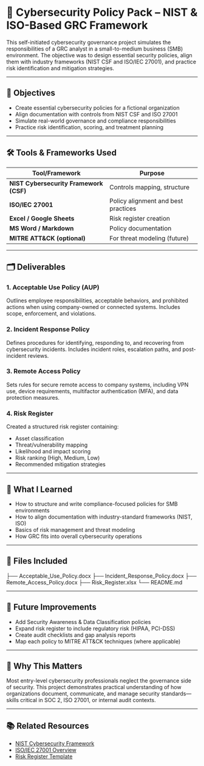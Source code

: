 # 🧾 Cybersecurity Policy Pack – NIST & ISO-Based GRC Framework

This self-initiated cybersecurity governance project simulates the responsibilities of a GRC analyst in a small-to-medium business (SMB) environment. The objective was to design essential security policies, align them with industry frameworks (NIST CSF and ISO/IEC 27001), and practice risk identification and mitigation strategies.

---

## 🎯 Objectives

- Create essential cybersecurity policies for a fictional organization
- Align documentation with controls from NIST CSF and ISO 27001
- Simulate real-world governance and compliance responsibilities
- Practice risk identification, scoring, and treatment planning

---

## 🛠️ Tools & Frameworks Used

| Tool/Framework           | Purpose                             |
|--------------------------|-------------------------------------|
| **NIST Cybersecurity Framework (CSF)** | Controls mapping, structure      |
| **ISO/IEC 27001**        | Policy alignment and best practices |
| **Excel / Google Sheets**| Risk register creation              |
| **MS Word / Markdown**   | Policy documentation                |
| **MITRE ATT&CK (optional)**| For threat modeling (future)     |

---

## 🗂️ Deliverables

### 1. Acceptable Use Policy (AUP)
Outlines employee responsibilities, acceptable behaviors, and prohibited actions when using company-owned or connected systems. Includes scope, enforcement, and violations.

### 2. Incident Response Policy
Defines procedures for identifying, responding to, and recovering from cybersecurity incidents. Includes incident roles, escalation paths, and post-incident reviews.

### 3. Remote Access Policy
Sets rules for secure remote access to company systems, including VPN use, device requirements, multifactor authentication (MFA), and data protection measures.

### 4. Risk Register
Created a structured risk register containing:
- Asset classification
- Threat/vulnerability mapping
- Likelihood and impact scoring
- Risk ranking (High, Medium, Low)
- Recommended mitigation strategies

---

## 🧠 What I Learned

- How to structure and write compliance-focused policies for SMB environments
- How to align documentation with industry-standard frameworks (NIST, ISO)
- Basics of risk management and threat modeling
- How GRC fits into overall cybersecurity operations

---

## 📎 Files Included
├── Acceptable_Use_Policy.docx
├── Incident_Response_Policy.docx
├── Remote_Access_Policy.docx
├── Risk_Register.xlsx
└── README.md


---

## 🚧 Future Improvements

- Add Security Awareness & Data Classification policies
- Expand risk register to include regulatory risk (HIPAA, PCI-DSS)
- Create audit checklists and gap analysis reports
- Map each policy to MITRE ATT&CK techniques (where applicable)

---

## 📌 Why This Matters

Most entry-level cybersecurity professionals neglect the governance side of security. This project demonstrates practical understanding of how organizations document, communicate, and manage security standards—skills critical in SOC 2, ISO 27001, or internal audit contexts.

---

## 📚 Related Resources

- [NIST Cybersecurity Framework](https://www.nist.gov/cyberframework)
- [ISO/IEC 27001 Overview](https://www.iso.org/isoiec-27001-information-security.html)
- [Risk Register Template](https://www.projectmanagementdocs.com/template/project-planning/risk-register/)


